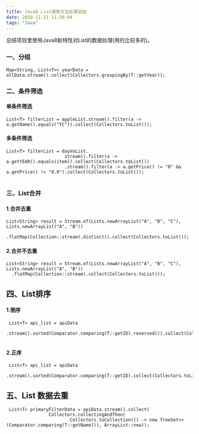 ```yaml
---
title: Java8 List通用方法处理总结
date: 2020-11-21 11:26:04
tags: "Java"
---
```


总结项目里使用Java8新特性对List的数据处理(用的比较多的)。
<!--more-->
### 一、分组
```
Map<String, List<T>> yearData = allData.stream().collect(Collectors.groupingBy(T::getYear));

```

### 二、条件筛选

#### 单条件筛选
```
List<T> filterList = appleList.stream().filter(a -> a.getName().equals("YC")).collect(Collectors.toList());

```

#### 多条件筛选
```
List<T> filterList = dayVoList.
                      stream().filter(a -> a.getYEAR().equals(item)).collect(Collectors.toList())
                      .stream().filter(a -> a.getPrice() != "0" && a.getPrice() != "0.0").collect(Collectors.toList());
 

```

### 三、List合并

#### 1.合并去重
```
List<String> result = Stream.of(Lists.newArrayList("A", "B", "C"), Lists.newArrayList("A", "B"))
  .flatMap(Collection::stream).distinct().collect(Collectors.toList());

```

#### 2.合并不去重
```
List<String> result = Stream.of(Lists.newArrayList("A", "B", "C"), Lists.newArrayList("A", "B"))
  .flatMap(Collection::stream).collect(Collectors.toList());

```

## 四、List排序

#### 1.倒序
```
 List<T> api_list = apiData
                .stream().sorted(Comparator.comparing(T::getID).reversed()).collect(Collectors.toList());


```

#### 2.正序
```
 List<T> api_list = apiData
                .stream().sorted(Comparator.comparing(T::getID).collect(Collectors.toList());

```

## 五、List 数据去重
```
 List<T> primaryFilterData = apiData.stream().collect(
                Collectors.collectingAndThen(
                        Collectors.toCollection(() -> new TreeSet<>(Comparator.comparing(T::getName))), ArrayList::new));


```
